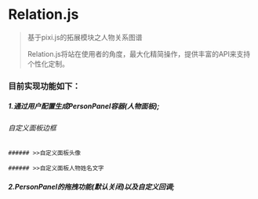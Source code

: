 # Relation.js

>基于pixi.js的拓展模块之人物关系图谱
> 
>Relation.js将站在使用者的角度，最大化精简操作，提供丰富的API来支持个性化定制。

### 目前实现功能如下：



##### 1.通过用户配置生成PersonPanel容器(人物面板);
   ###### 自定义面板边框
>
    ###### >>自定义面板头像
>
    ###### >>自定义面板人物姓名文字
>
>
##### 2.PersonPanel的拖拽功能(默认关闭)以及自定义回调;
>

